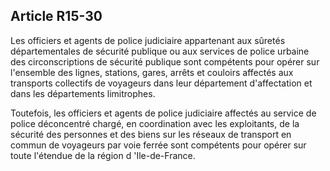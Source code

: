 Article R15-30
----
Les officiers et agents de police judiciaire appartenant aux sûretés
départementales de sécurité publique ou aux services de police urbaine des
circonscriptions de sécurité publique sont compétents pour opérer sur l'ensemble
des lignes, stations, gares, arrêts et couloirs affectés aux transports
collectifs de voyageurs dans leur département d'affectation et dans les
départements limitrophes.

Toutefois, les officiers et agents de police judiciaire affectés au service de
police déconcentré chargé, en coordination avec les exploitants, de la sécurité
des personnes et des biens sur les réseaux de transport en commun de voyageurs
par voie ferrée sont compétents pour opérer sur toute l'étendue de la région d
'Ile-de-France.
